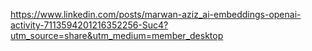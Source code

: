 https://www.linkedin.com/posts/marwan-aziz_ai-embeddings-openai-activity-7113594201216352256-Suc4?utm_source=share&utm_medium=member_desktop
